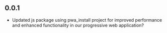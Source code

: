 ## 0.0.1

- Updated js package using pwa_install project for improved performance and enhanced functionality in our progressive web application?
